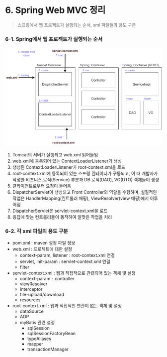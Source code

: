 # 6. Spring Web MVC 정리

> 스프링에서 웹 프로젝트가 실행되는 순서, xml 파일들의 용도 구분



### 6-1. Spring에서 웹 프로젝트가 실행되는 순서

![spring](img/spring-16365260346711.png)

1. Tomcat의 서버가 실행되고 web.xml 읽어들임
2. web.xml에 등록되어 있는 ContextLoaderListener가 생성
3. 생성된 ContextLoaderListener가 root-context.xml을 로드
4. root-context.xml에 등록되어 있는 스프링 컨테이너가 구동되고, 이 때 개발자가 작성한 비즈니스 로직(Service) 부분과 DB 로직(DAO), VO(DTO) 객체들이 생성
5. 클라이언트로부터 요청이 들어옴
6. DispatcherServlet이 생성되고 Front Controller의 역할을 수행하며, 실질적인 작업은 HandlerMapping(컨트롤러 매핑), ViewResolver(view 매핑)에서 이루어짐
7. DispatcherServlet은 servlet-context.xml을 로드
8. 응답에 맞는 컨트롤러들이 동작하여 알맞은 작업을 처리





### 6-2. 각 xml 파일의 용도 구분

- pom.xml : maven 설정 파일 정보
- web.xml : 프로젝트에 대한 설정 
  - context-param, listener : root-context.xml 연결
  - servlet, init-param : servlet-context.xml 연결
  - filter
- servlet-context.xml : 웹과 직접적으로 관련되어 있는 객체 및 설정
  - context-param - controller
  - viewResolver
  - interceptor
  - file-upload/download
  - resources
- root-context.xml : 웹과 직접적인 연관이 없는 객체 및 설정
  - dataSource
  - AOP
  - myBatis 관련 설정
    - sqlSession
    - sqlSessionFactoryBean
    - typeAliases
    - mapper
    - transactionManager

